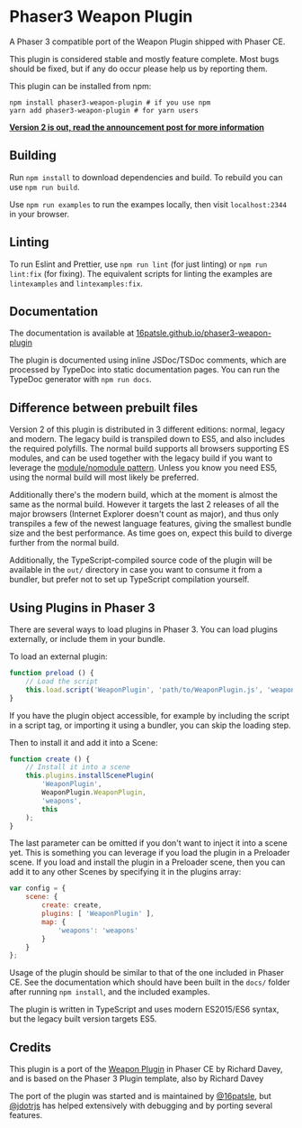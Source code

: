 # Phaser3 Weapon Plugin

A Phaser 3 compatible port of the Weapon Plugin shipped with Phaser CE.

This plugin is considered stable and mostly feature complete. Most bugs should be fixed, but if any do occur please help us by reporting them.

This plugin can be installed from npm:
```
npm install phaser3-weapon-plugin # if you use npm
yarn add phaser3-weapon-plugin # for yarn users
```

**[Version 2 is out, read the announcement post for more information](https://medium.com/@16patsle/announcing-phaser3-weapon-plugin-v2-b662500beebf)**

## Building

Run `npm install` to download dependencies and build. To rebuild you can use `npm run build`.

Use `npm run examples` to run the exampes locally, then visit `localhost:2344` in your browser.

## Linting

To run Eslint and Prettier, use `npm run lint` (for just linting) or `npm run lint:fix` (for fixing). The equivalent scripts for linting the examples are `lintexamples` and `lintexamples:fix`.

## Documentation

The documentation is available at [16patsle.github.io/phaser3-weapon-plugin](https://16patsle.github.io/phaser3-weapon-plugin/)

The plugin is documented using inline JSDoc/TSDoc comments, which are processed by TypeDoc into static documentation pages. You can run the TypeDoc generator with `npm run docs`.

## Difference between prebuilt files

Version 2 of this plugin is distributed in 3 different editions: normal, legacy and modern. The legacy build is transpiled down to ES5, and also includes the required polyfills. The normal build supports all browsers supporting ES modules, and can be used together with the legacy build if you want to leverage the
[module/nomodule pattern](https://philipwalton.com/articles/deploying-es2015-code-in-production-today/). Unless you know you need ES5, using the normal build will most likely be preferred.

Additionally there's the modern build, which at the moment is almost the same as the normal build. However it targets the last 2 releases of all the major browsers (Internet Explorer doesn't count as major), and thus only transpiles a few of the newest language features, giving the smallest bundle size and the best performance. As time goes on, expect this build to diverge further from the normal build.

Additionally, the TypeScript-compiled source code of the plugin will be available in the `out/` directory in case you want to consume it from a bundler, but prefer not to set up TypeScript compilation yourself.

## Using Plugins in Phaser 3

There are several ways to load plugins in Phaser 3. You can load plugins externally, or include them in your bundle.

To load an external plugin:

```js
function preload () {
    // Load the script
    this.load.script('WeaponPlugin', 'path/to/WeaponPlugin.js', 'weaponPlugin', 'weapons');
}
```

If you have the plugin object accessible, for example by including the script in a script tag, or importing it using a bundler, you can skip the loading step.

Then to install it and add it into a Scene:

```js
function create () {
    // Install it into a scene
    this.plugins.installScenePlugin(
        'WeaponPlugin',
        WeaponPlugin.WeaponPlugin,
        'weapons',
        this
    );
}
```

The last parameter can be omitted if you don't want to inject it into a scene yet. This is something you can leverage if you load the plugin in a Preloader scene. If you load and install the plugin in a Preloader scene, then you can add it to any other Scenes by specifying it in the plugins array:

```js
var config = {
    scene: {
        create: create,
        plugins: [ 'WeaponPlugin' ],
        map: {
            'weapons': 'weapons'
        }
    }
};
```

Usage of the plugin should be similar to that of the one included in Phaser CE. See the documentation which should have been built in the `docs/` folder after running `npm install`, and the included examples.

The plugin is written in TypeScript and uses modern ES2015/ES6 syntax, but the legacy built version targets ES5.

## Credits
This plugin is a port of the [Weapon Plugin](https://github.com/photonstorm/phaser-ce/blob/f2be9bef1d953c9cd55dcd8808d109fa96731126/src/plugins/weapon/WeaponPlugin.js) in Phaser CE by Richard Davey, and is based on the Phaser 3 Plugin template, also by Richard Davey

The port of the plugin was started and is maintained by [@16patsle](https://github.com/16patsle), but
[@jdotrjs](https://github.com/jdotrjs) has helped extensively with debugging and by
porting several features.

